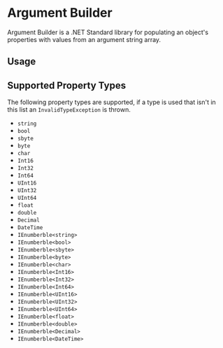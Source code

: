 # Argument Builder
Argument Builder is a .NET Standard library for populating an object's properties with values from an argument string array.

## Usage


## Supported Property Types
The following property types are supported, if a type is used that isn't in this list an `InvalidTypeException` is thrown.
* `string`
* `bool`
* `sbyte`
* `byte`
* `char`
* `Int16`
* `Int32`
* `Int64`
* `UInt16`
* `UInt32`
* `UInt64`
* `float`
* `double`
* `Decimal`
* `DateTime`
* `IEnumberble<string>`
* `IEnumberble<bool>`
* `IEnumberble<sbyte>`
* `IEnumberble<byte>`
* `IEnumberble<char>`
* `IEnumberble<Int16>`
* `IEnumberble<Int32>`
* `IEnumberble<Int64>`
* `IEnumberble<UInt16>`
* `IEnumberble<UInt32>`
* `IEnumberble<UInt64>`
* `IEnumberble<float>`
* `IEnumberble<double>`
* `IEnumberble<Decimal>`
* `IEnumberble<DateTime>`
